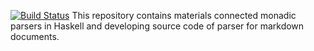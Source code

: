 [![Build Status](https://travis-ci.org/geo2a/markdown_monparsing.svg?branch=master)](https://travis-ci.org/geo2a/markdown_monparsing)
This repository contains materials connected monadic parsers in Haskell and developing source code of parser for markdown documents.
